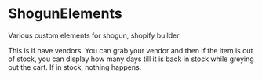 # ShogunElements
Various custom elements for shogun, shopify builder

This is if have vendors.  You can grab your vendor and then if the item is out of stock, you can display how many days till it is back in stock while greying out the cart. If in stock, nothing happens. 
